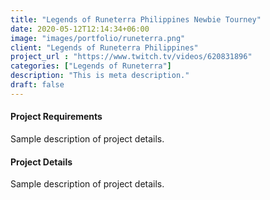 ```yaml
---
title: "Legends of Runeterra Philippines Newbie Tourney"
date: 2020-05-12T12:14:34+06:00
image: "images/portfolio/runeterra.png"
client: "Legends of Runeterra Philippines"
project_url : "https://www.twitch.tv/videos/620831896"
categories: ["Legends of Runeterra"]
description: "This is meta description."
draft: false
---
```


#### Project Requirements

Sample description of project details.


#### Project Details

Sample description of project details.
